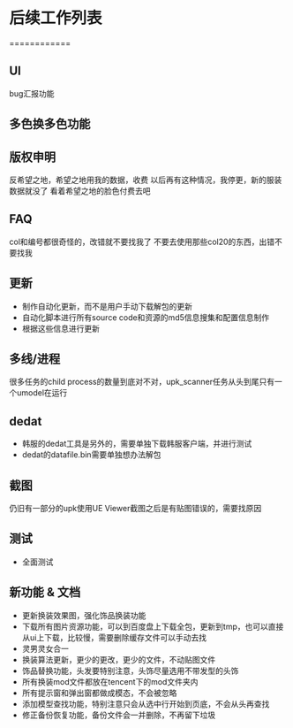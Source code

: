 # 后续工作列表
============
## UI
bug汇报功能

## 多色换多色功能

## 版权申明
反希望之地，希望之地用我的数据，收费
以后再有这种情况，我停更，新的服装数据就没了
看着希望之地的脸色付费去吧

## FAQ
col和编号都很奇怪的，改错就不要找我了
不要去使用那些col20的东西，出错不要找我

## 更新
* 制作自动化更新，而不是用户手动下载解包的更新
* 自动化脚本进行所有source code和资源的md5信息搜集和配置信息制作
* 根据这些信息进行更新

## 多线/进程
很多任务的child process的数量到底对不对，upk_scanner任务从头到尾只有一个umodel在运行

## dedat
* 韩服的dedat工具是另外的，需要单独下载韩服客户端，并进行测试
* dedat的datafile.bin需要单独想办法解包

## 截图
仍旧有一部分的upk使用UE Viewer截图之后是有贴图错误的，需要找原因

## 测试
* 全面测试

## 新功能 & 文档
* 更新换装效果图，强化饰品换装功能
* 下载所有图片资源功能，可以到百度盘上下载全包，更新到tmp，也可以直接从ui上下载，比较慢，需要删除缓存文件可以手动去找
* 灵男灵女合一
* 换装算法更新，更少的更改，更少的文件，不动贴图文件
* 饰品替换功能，头发要特别注意，头饰尽量选用不带发型的头饰
* 所有换装mod文件都放在tencent下的mod文件夹内
* 所有提示窗和弹出窗都做成模态，不会被忽略
* 添加模型查找功能，特别注意只会从选中行开始到页底，不会从头再查找
* 修正备份恢复功能，备份文件会一并删除，不再留下垃圾